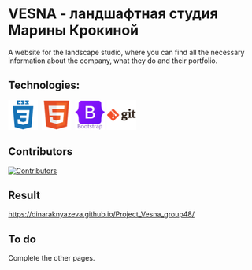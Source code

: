 # VESNA - ландшафтная студия Марины Крокиной <br/>

A website for the landscape studio, where you can find all the necessary information about the company, what they do and their portfolio. <br/>

## Technologies:
<div>
  <img src="https://github.com/devicons/devicon/blob/master/icons/css3/css3-plain-wordmark.svg"  title="CSS3" alt="CSS" width="60" height="60"/>&nbsp;
  <img src="https://github.com/devicons/devicon/blob/master/icons/html5/html5-original.svg" title="HTML5" alt="HTML" width="60" height="60"/>&nbsp;
  <img src="https://github.com/devicons/devicon/blob/master/icons/bootstrap/bootstrap-original-wordmark.svg" title="Bootstrap" **alt="Bootstrap" width="60" height="60"/>
  <img src="https://github.com/devicons/devicon/blob/master/icons/git/git-original-wordmark.svg" title="Git" **alt="Git" width="60" height="60"/>
</div>

## Contributors
[![Contributors](https://contrib.rocks/image?repo=dinaraknyazeva/Project_Vesna_group48)](https://github.com/dinaraknyazeva/Project_Vesna_group48/graphs/contributors)

## Result
https://dinaraknyazeva.github.io/Project_Vesna_group48/

## To do
 Complete the other pages. <br/>
